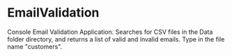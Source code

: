 # EmailValidation
Console Email Validation Application. Searches for CSV files in the Data folder directory, and returns a list of valid and invalid emails. Type in the file name  "customers".
